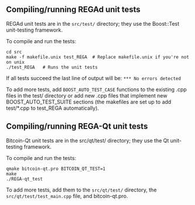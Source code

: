 Compiling/running REGAd unit tests
------------------------------------

REGAd unit tests are in the `src/test/` directory; they
use the Boost::Test unit-testing framework.

To compile and run the tests:

	cd src
	make -f makefile.unix test_REGA  # Replace makefile.unix if you're not on unix
	./test_REGA   # Runs the unit tests

If all tests succeed the last line of output will be:
`*** No errors detected`

To add more tests, add `BOOST_AUTO_TEST_CASE` functions to the existing
.cpp files in the test/ directory or add new .cpp files that
implement new BOOST_AUTO_TEST_SUITE sections (the makefiles are
set up to add test/*.cpp to test_REGA automatically).


Compiling/running REGA-Qt unit tests
---------------------------------------

Bitcoin-Qt unit tests are in the src/qt/test/ directory; they
use the Qt unit-testing framework.

To compile and run the tests:

	qmake bitcoin-qt.pro BITCOIN_QT_TEST=1
	make
	./REGA-qt_test

To add more tests, add them to the `src/qt/test/` directory,
the `src/qt/test/test_main.cpp` file, and bitcoin-qt.pro.
